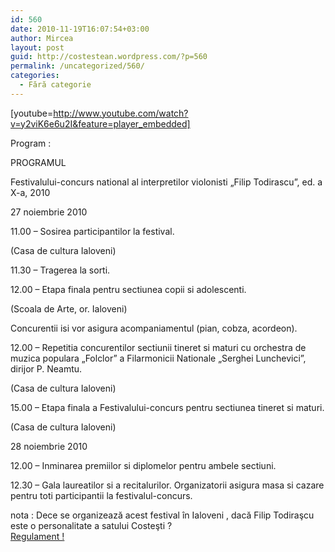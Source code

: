 ```yaml
---
id: 560
date: 2010-11-19T16:07:54+03:00
author: Mircea
layout: post
guid: http://costestean.wordpress.com/?p=560
permalink: /uncategorized/560/
categories:
  - Fără categorie
---
```

[youtube=http://www.youtube.com/watch?v=y2viK6e6u2I&feature=player_embedded]

Program : 

PROGRAMUL

Festivalului-concurs national al interpretilor violonisti „Filip Todirascu”, ed. a X-a, 2010

27 noiembrie 2010

11.00 – Sosirea participantilor la festival.

(Casa de cultura Ialoveni)

11.30 – Tragerea la sorti.

12.00 – Etapa finala pentru sectiunea copii si adolescenti.

(Scoala de Arte, or. Ialoveni)

Concurentii isi vor asigura acompaniamentul (pian, cobza, acordeon).

12.00 – Repetitia concurentilor sectiunii tineret si maturi cu orchestra de muzica populara „Folclor” a Filarmonicii Nationale „Serghei Lunchevici”, dirijor P. Neamtu.

(Casa de cultura Ialoveni)

15.00 – Etapa finala a Festivalului-concurs pentru sectiunea tineret si maturi.

(Casa de cultura Ialoveni)

28 noiembrie 2010

12.00 – Inminarea premiilor si diplomelor pentru ambele sectiuni.

12.30 – Gala laureatilor si a recitalurilor. Organizatorii asigura masa si cazare pentru toti participantii la festivalul-concurs.

nota : Dece se organizează acest festival în Ialoveni , dacă Filip Todiraşcu este o personalitate a satului Costeşti ?  
<a href='http://costestean.wordpress.com/2010/11/19/560/hot_filip_toderascu/' rel='attachment wp-att-564'>Regulament ! </a>
